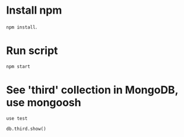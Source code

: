 # Install npm

`npm install`.

# Run script

`npm start`

# See 'third' collection in MongoDB, use mongoosh

`use test`

`db.third.show()`